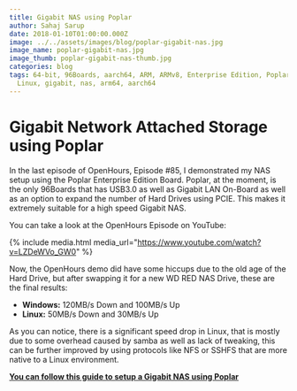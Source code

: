 ```yaml
---
title: Gigabit NAS using Poplar
author: Sahaj Sarup
date: 2018-01-10T01:00:00.000Z
image: ../../assets/images/blog/poplar-gigabit-nas.jpg
image_name: poplar-gigabit-nas.jpg
image_thumb: poplar-gigabit-nas-thumb.jpg
categories: blog
tags: 64-bit, 96Boards, aarch64, ARM, ARMv8, Enterprise Edition, Poplar, Linaro,
  Linux, gigabit, nas, arm64, aarch64
---
```


# Gigabit Network Attached Storage using Poplar

In the last episode of OpenHours, Episode #85, I demonstrated my NAS setup using the Poplar Enterprise Edition Board. Poplar, at the moment, is the only 96Boards that has USB3.0 as well as Gigabit LAN On-Board as well as an option to expand the number of Hard Drives using PCIE. This makes it extremely suitable for a high speed Gigabit NAS.

You can take a look at the OpenHours Episode on YouTube:

{% include media.html media_url="https://www.youtube.com/watch?v=LZDeWVo_GW0" %}

Now, the OpenHours demo did have some hiccups due to the old age of the Hard Drive, but after swapping it for a new WD RED NAS Drive, these are the final results:
- **Windows:** 120MB/s Down and 100MB/s Up
- **Linux:** 50MB/s Down and 30MB/s Up

As you can notice, there is a significant speed drop in Linux, that is mostly due to some overhead caused by samba as well as lack of tweaking, this can be further improved by using protocols like NFS or SSHFS that are more native to a Linux environment.

[**You can follow this guide to setup a Gigabit NAS using Poplar**](https://github.com/96boards/documentation/blob/master/enterprise/poplar/guides/gigabit-nas.md)
